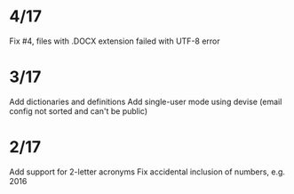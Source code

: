 # 4/17

Fix #4, files with .DOCX extension failed with UTF-8 error

# 3/17

Add dictionaries and definitions
Add single-user mode using devise (email config not sorted and can't be public)

# 2/17

Add support for 2-letter acronyms
Fix accidental inclusion of numbers, e.g. 2016